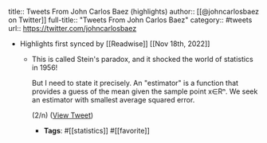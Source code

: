 title:: Tweets From John Carlos Baez (highlights)
author:: [[@johncarlosbaez on Twitter]]
full-title:: "Tweets From John Carlos Baez"
category:: #tweets
url:: https://twitter.com/johncarlosbaez

- Highlights first synced by [[Readwise]] [[Nov 18th, 2022]]
	- This is called Stein's paradox, and it shocked the world of statistics in 1956! 
	  
	  But I need to state it precisely.   An "estimator" is a function that provides a guess of the mean given the sample point x∈Rⁿ.   We seek an estimator with smallest average squared error.
	  
	  (2/n) ([View Tweet](https://twitter.com/search?q=This%20is%20called%20Stein%27s%20paradox%2C%20and%20it%20shocked%20the%20world%20of%20statistics%20in%201956%21%20%20%20But%20I%20need%20to%20state%20it%20precisely.%20%20%20An%20%22estimator%22%20is%20a%20function%20that%20provides%20a%20guess%20of%20the%20mean%20given%20the%20sample%20point%20x%E2%88%88R%E2%81%BF.%20%20%20We%20seek%20an%20estimator%20with%20sm%20%28from%3A%40johncarlosbaez%29))
		- **Tags**: #[[statistics]] #[[favorite]]